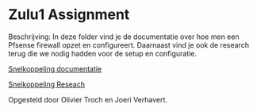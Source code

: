 # Zulu1 Assignment

Beschrijving: In deze folder vind je de documentatie over hoe men een Pfsense firewall opzet en configureert. Daarnaast vind je ook de research terug die we nodig hadden voor de setup en configuratie. 

[Snelkoppeling documentatie]()

[Snelkoppeling Reseach ]()

Opgesteld door Olivier Troch en Joeri Verhavert. 

